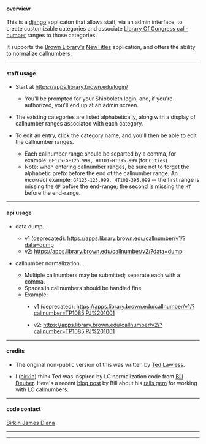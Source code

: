 #### overview

This is a [django](https://www.djangoproject.com) applicaton that allows staff, via an admin interface, to create customizable categories and associate [Library Of Congress call-number](https://en.wikipedia.org/wiki/Library_of_Congress_Classification) ranges to those categories.

It supports the [Brown Library's](https://library.brown.edu) [NewTitles](https://library.brown.edu/titles/) application, and offers the ability to normalize callnumbers.

---


#### staff usage

- Start at https://apps.library.brown.edu/login/
    - You'll be prompted for your Shibboleth login, and, if you're authorized, you'll end up at an admin screen.

- The existing categories are listed alphabetically, along with a display of callnumber ranges associated with each category.

- To edit an entry, click the category name, and you'll then be able to edit the callnumber ranges.
    - Each callnumber range should be separted by a comma, for example: `GF125-GF125.999, HT101-HT395.999` (for `Cities`)
    - Note: when entering callnumber ranges, be sure not to forget the alphabetic prefix before the end of the callnumber range. An _incorrect_ example: `GF125-125.999, HT101-395.999` -- the first range is missing the `GF` before the end-range; the second is missing the `HT` before the end-range.

---


#### api usage

- data dump...
    - v1 (deprecated): https://apps.library.brown.edu/callnumber/v1/?data=dump
    - v2: https://apps.library.brown.edu/callnumber/v2/?data=dump

- callnumber normalization...
    - Multiple callnumbers may be submitted; separate each with a comma.
    - Spaces in callnumbers should be handled fine
    - Example:
        - v1 (deprecated): https://apps.library.brown.edu/callnumber/v1/?callnumber=TP1085,PJ%201001

        - v2: https://apps.library.brown.edu/callnumber/v2/?callnumber=TP1085,PJ%201001

---


#### credits

- The original non-public version of this was written by [Ted Lawless](https://github.com/lawlesst).

- I ([birkin](https://github.com/birkin)) think Ted was inspired by LC normalization code from [Bill Deuber](http://robotlibrarian.billdueber.com). Here's a recent [blog post](http://robotlibrarian.billdueber.com/2014/01/yet-another-lc-callnumber-parser/) by Bill about his [rails gem](https://github.com/billdueber/lc_callnumber) for working with LC callnumbers.

---


#### code contact

[Birkin James Diana](https://github.com/birkin)

---
---

